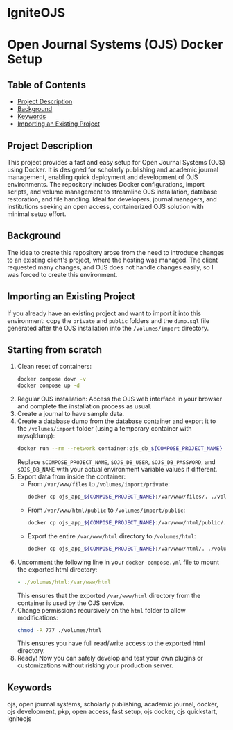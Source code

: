 # IgniteOJS
# Open Journal Systems (OJS) Docker Setup

## Table of Contents
- [Project Description](#project-description)
- [Background](#background)
- [Keywords](#keywords)
- [Importing an Existing Project](#importing-an-existing-project)

## Project Description
This project provides a fast and easy setup for Open Journal Systems (OJS) using Docker. It is designed for scholarly publishing and academic journal management, enabling quick deployment and development of OJS environments. The repository includes Docker configurations, import scripts, and volume management to streamline OJS installation, database restoration, and file handling. Ideal for developers, journal managers, and institutions seeking an open access, containerized OJS solution with minimal setup effort.

## Background
The idea to create this repository arose from the need to introduce changes to an existing client's project, where the hosting was managed. The client requested many changes, and OJS does not handle changes easily, so I was forced to create this environment.

## Importing an Existing Project
If you already have an existing project and want to import it into this environment: copy the `private` and `public` folders and the `dump.sql` file generated after the OJS installation into the `/volumes/import` directory.

## Starting from scratch
1. Clean reset of containers:
   ```bash
   docker compose down -v
   docker compose up -d
   ```
2. Regular OJS installation: Access the OJS web interface in your browser and complete the installation process as usual.
3. Create a journal to have sample data.
4. Create a database dump from the database container and export it to the `/volumes/import` folder (using a temporary container with mysqldump):
   ```bash
   docker run --rm --network container:ojs_db_${COMPOSE_PROJECT_NAME} -e MYSQL_PWD=$OJS_DB_PASSWORD mysql:8 mysqldump --column-statistics=0 -h127.0.0.1 -u$OJS_DB_USER $OJS_DB_NAME > ./volumes/import/dump.sql
   ```
   Replace `$COMPOSE_PROJECT_NAME`, `$OJS_DB_USER`, `$OJS_DB_PASSWORD`, and `$OJS_DB_NAME` with your actual environment variable values if different.
5. Export data from inside the container:
   - From `/var/www/files` to `/volumes/import/private`:
     ```bash
     docker cp ojs_app_${COMPOSE_PROJECT_NAME}:/var/www/files/. ./volumes/import/private/
     ```
   - From `/var/www/html/public` to `/volumes/import/public`:
     ```bash
     docker cp ojs_app_${COMPOSE_PROJECT_NAME}:/var/www/html/public/. ./volumes/import/public/
     ```
   - Export the entire `/var/www/html` directory to `/volumes/html`:
     ```bash
     docker cp ojs_app_${COMPOSE_PROJECT_NAME}:/var/www/html/. ./volumes/html/
     ```
6. Uncomment the following line in your `docker-compose.yml` file to mount the exported html directory:
   ```yaml
   - ./volumes/html:/var/www/html
   ```
   This ensures that the exported `/var/www/html` directory from the container is used by the OJS service.
7. Change permissions recursively on the `html` folder to allow modifications:
   ```bash
   chmod -R 777 ./volumes/html
   ```
   This ensures you have full read/write access to the exported html directory.
8. Ready! Now you can safely develop and test your own plugins or customizations without risking your production server.

## Keywords
ojs, open journal systems, scholarly publishing, academic journal, docker, ojs development, pkp, open access, fast setup, ojs docker, ojs quickstart, igniteojs